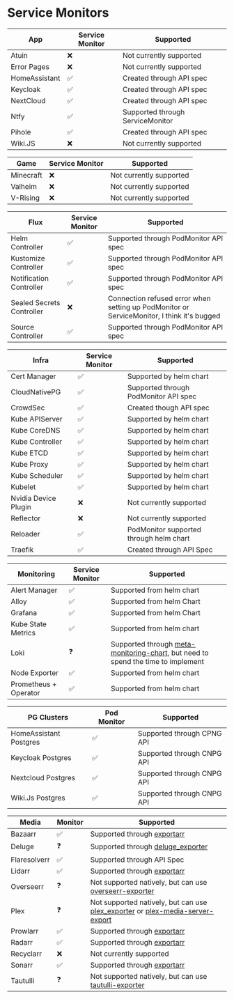 # Service Monitors

| App           | Service Monitor | Supported                        |
| ------------- | --------------- | -------------------------------- |
| Atuin         | ❌              | Not currently supported          |
| Error Pages   | ❌              | Not currently supported          |
| HomeAssistant | ✅              | Created through API spec         |
| Keycloak      | ✅              | Created through API spec         |
| NextCloud     | ✅              | Created through API spec         |
| Ntfy          | ✅              | Supported through ServiceMonitor |
| Pihole        | ✅              | Created through API spec         |
| Wiki.JS       | ❌              | Not currently supported          |

| Game      | Service Monitor | Supported               |
| --------- | --------------- | ----------------------- |
| Minecraft | ❌              | Not currently supported |
| Valheim   | ❌              | Not currently supported |
| V-Rising  | ❌              | Not currently supported |

| Flux                      | Service Monitor | Supported                                                                                  |
| ------------------------- | --------------- | ------------------------------------------------------------------------------------------ |
| Helm Controller           | ✅              | Supported through PodMonitor API spec                                                      |
| Kustomize Controller      | ✅              | Supported through PodMonitor API spec                                                      |
| Notification Controller   | ✅              | Supported through PodMonitor API spec                                                      |
| Sealed Secrets Controller | ❌              | Connection refused error when setting up PodMonitor or ServiceMonitor, I think it's bugged |
| Source Controller         | ✅              | Supported through PodMonitor API spec                                                      |

| Infra                | Service Monitor | Supported                               |
| -------------------- | --------------- | --------------------------------------- |
| Cert Manager         | ✅              | Supported by helm chart                 |
| CloudNativePG        | ✅              | Supported through PodMonitor API spec   |
| CrowdSec             | ✅              | Created though API spec                 |
| Kube APIServer       | ✅              | Supported by helm chart                 |
| Kube CoreDNS         | ✅              | Supported by helm chart                 |
| Kube Controller      | ✅              | Supported by helm chart                 |
| Kube ETCD            | ✅              | Supported by helm chart                 |
| Kube Proxy           | ✅              | Supported by helm chart                 |
| Kube Scheduler       | ✅              | Supported by helm chart                 |
| Kubelet              | ✅              | Supported by helm chart                 |
| Nvidia Device Plugin | ❌              | Not currently supported                 |
| Reflector            | ❌              | Not currently supported                 |
| Reloader             | ✅              | PodMonitor supported through helm chart |
| Traefik              | ✅              | Created through API Spec                |

| Monitoring            | Service Monitor | Supported                                                                                                                            |
| --------------------- | --------------- | ------------------------------------------------------------------------------------------------------------------------------------ |
| Alert Manager         | ✅              | Supported from helm chart                                                                                                            |
| Alloy                 | ✅              | Supported from helm Chart                                                                                                            |
| Grafana               | ✅              | Supported from helm Chart                                                                                                            |
| Kube State Metrics    | ✅              | Supported from helm chart                                                                                                            |
| Loki                  | ❓              | Supported through [meta-monitoring-chart](https://github.com/grafana/meta-monitoring-chart), but need to spend the time to implement |
| Node Exporter         | ✅              | Supported from helm chart                                                                                                            |
| Prometheus + Operator | ✅              | Supported from helm chart                                                                                                            |

| PG Clusters            | Pod Monitor | Supported                  |
| ---------------------- | ----------- | -------------------------- |
| HomeAssistant Postgres | ✅          | Supported through CPNG API |
| Keycloak Postgres      | ✅          | Supported through CNPG API |
| Nextcloud Postgres     | ✅          | Supported through CNPG API |
| Wiki.Js Postgres       | ✅          | Supported through CNPG API |

| Media        | Monitor | Supported                                                                                                                                                                        |
| ------------ | ------- | -------------------------------------------------------------------------------------------------------------------------------------------------------------------------------- |
| Bazaarr      | ✅     | Supported through [exportarr](https://github.com/onedr0p/exportarr)                                                                     |
| Deluge       | ❓      | Supported through [deluge_exporter](https://github.com/tobbez/deluge_exporter)                                                               |
| Flaresolverr | ✅      | Supported through API Spec                                                                                                                                                       |
| Lidarr       | ✅     | Supported through [exportarr](https://github.com/onedr0p/exportarr)                                                                      |
| Overseerr    | ❓      | Not supported natively, but can use [overseerr-exporter](https://github.com/WillFantom/overseerr-exporter)                                                                       |
| Plex         | ❓      | Not supported natively, but can use [plex_exporter](https://github.com/arnarg/plex_exporter) or [plex-media-server-export](https://github.com/axsuul/plex-media-server-exporter) |
| Prowlarr     | ✅     | Supported through [exportarr](https://github.com/onedr0p/exportarr)                                                                      |
| Radarr       | ✅     | Supported through [exportarr](https://github.com/onedr0p/exportarr)                                                                      |
| Recyclarr    | ❌    | Not currently supported                                                                                                                                                          |
| Sonarr       | ✅     | Supported through [exportarr](https://github.com/onedr0p/exportarr)                                                                      |
| Tautulli     | ❓      | Not supported natively, but can use [tautulli-exporter](https://github.com/nwalke/tautulli-exporter)                                                                             |
